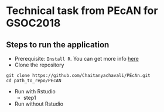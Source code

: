 # Technical task from PEcAN for GSOC2018

## Steps to run the application
* Prerequisite: `Install R`. You can get more info [here](https://cran.r-project.org/doc/manuals/r-release/R-admin.html) 
* Clone the repository
```
git clone https://github.com/Chaitanyachavali/PEcAn.git
cd path_to_repo/PEcAN
```
* Run with Rstudio
  * step1
* Run without Rstudio